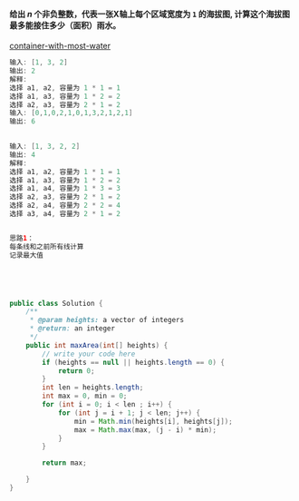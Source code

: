 #### 给出 *n* 个非负整数，代表一张X轴上每个区域宽度为 `1` 的海拔图, 计算这个海拔图最多能接住多少（面积）雨水。

[container-with-most-water](https://www.lintcode.com/problem/container-with-most-water/description)

```java
输入: [1, 3, 2]
输出: 2
解释:
选择 a1, a2, 容量为 1 * 1 = 1
选择 a1, a3, 容量为 1 * 2 = 2
选择 a2, a3, 容量为 2 * 1 = 2
输入: [0,1,0,2,1,0,1,3,2,1,2,1]
输出: 6

  
输入: [1, 3, 2, 2]
输出: 4
解释:
选择 a1, a2, 容量为 1 * 1 = 1
选择 a1, a3, 容量为 1 * 2 = 2
选择 a1, a4, 容量为 1 * 3 = 3
选择 a2, a3, 容量为 2 * 1 = 2
选择 a2, a4, 容量为 2 * 2 = 4
选择 a3, a4, 容量为 2 * 1 = 2


思路1： 
每条线和之前所有线计算
记录最大值





```

```java

public class Solution {
    /**
     * @param heights: a vector of integers
     * @return: an integer
     */
    public int maxArea(int[] heights) {
        // write your code here
        if (heights == null || heights.length == 0) {
            return 0;
        }
        int len = heights.length;
        int max = 0, min = 0;
        for (int i = 0; i < len ; i++) {
            for (int j = i + 1; j < len; j++) {
                min = Math.min(heights[i], heights[j]);
                max = Math.max(max, (j - i) * min);
            }
        }

        return max;

    }
}
```

